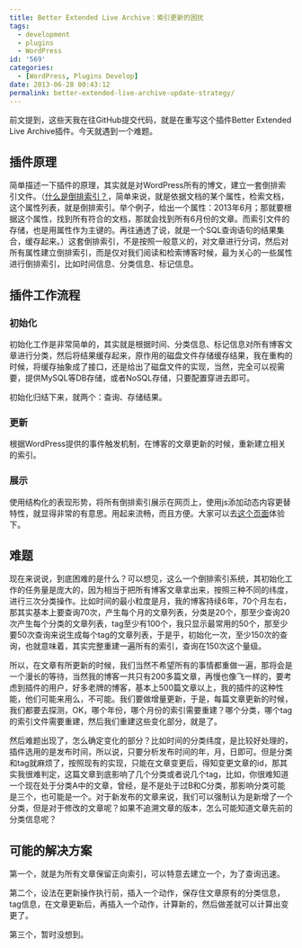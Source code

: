 ```yaml
---
title: Better Extended Live Archive：索引更新的困扰
tags:
  - development
  - plugins
  - WordPress
id: '569'
categories:
  - [WordPress, Plugins Develop]
date: 2013-06-28 00:43:12
permalink: better-extended-live-archive-update-strategy/
---
```


前文提到，这些天我在往GitHub提交代码，就是在重写这个插件Better Extended Live Archive插件。今天就遇到一个难题。
<!-- more -->
## 插件原理

简单描述一下插件的原理，其实就是对WordPress所有的博文，建立一套倒排索引文件。（[什么是倒排索引？](https://en.wikipedia.org/wiki/Inverted_index "维基百科：倒排索引")，简单来说，就是依据文档的某个属性，检索文档，这个属性列表，就是倒排索引。举个例子，给出一个属性：2013年6月；那就要根据这个属性，找到所有符合的文档，那就会找到所有6月份的文章。而索引文件的存储，也是用属性作为主键的。再往通透了说，就是一个SQL查询语句的结果集合，缓存起来。）这套倒排索引，不是按照一般意义的，对文章进行分词，然后对所有属性建立倒排索引，而是仅对我们阅读和检索博客时候，最为关心的一些属性进行倒排索引，比如时间信息、分类信息、标记信息。

## 插件工作流程

### 初始化

初始化工作是非常简单的，其实就是根据时间、分类信息、标记信息对所有博客文章进行分类，然后将结果缓存起来，原作用的磁盘文件存储缓存结果，我在重构的时候，将缓存抽象成了接口，还是给出了磁盘文件的实现，当然，完全可以视需要，提供MySQL等DB存储，或者NoSQL存储，只要配置穿进去即可。

初始化归结下来，就两个：查询、存储结果。

### 更新

根据WordPress提供的事件触发机制，在博客的文章更新的时候，重新建立相关的索引。

### 展示

使用结构化的表现形势，将所有倒排索引展示在网页上，使用js添加动态内容更替特性，就显得非常的有意思。用起来流畅，而且方便。大家可以去[这个页面](http://blog.charlestang.org/archives "Better Extended Live Archive")体验下。

## 难题

现在来说说，到底困难的是什么？可以想见，这么一个倒排索引系统，其初始化工作的任务量是庞大的，因为相当于把所有博客文章拿出来，按照三种不同的纬度，进行三次分类操作。比如时间的最小粒度是月，我的博客持续6年，70个月左右，那其实基本上要查询70次，产生每个月的文章列表，分类是20个，那至少查询20次产生每个分类的文章列表，tag至少有100个，我只显示最常用的50个，那至少要50次查询来说生成每个tag的文章列表，于是乎，初始化一次，至少150次的查询，也就意味着，其实完整重建一遍所有的索引，查询在150次这个量级。

所以，在文章有所更新的时候，我们当然不希望所有的事情都重做一遍，那将会是一个漫长的等待，当然我的博客一共只有200多篇文章，再慢也像飞一样的，要考虑到插件的用户，好多老牌的博客，基本上500篇文章以上，我的插件的这种性能，他们可能来用么，不可能。我们要做增量更新，于是，每篇文章更新的时候，我们都要去探测，OK，哪个年份，哪个月份的索引需要重建？哪个分类，哪个tag的索引文件需要重建，然后我们重建这些变化部分，就是了。

然后难题出现了，怎么确定变化的部分？比如时间的分类纬度，是比较好处理的，插件选用的是发布时间，所以说，只要分析发布时间的年，月，日即可。但是分类和tag就麻烦了，按照现有的实现，只能在文章变更后，得知变更文章的id，那其实我很难判定，这篇文章到底影响了几个分类或者说几个tag，比如，你很难知道一个现在处于分类A中的文章，曾经，是不是处于过B和C分类，那影响分类可能是三个，也可能是一个。对于新发布的文章来说，我们可以强制认为是新增了一个分类，但是对于修改的文章呢？如果不追溯文章的版本，怎么可能知道文章先前的分类信息呢？

## 可能的解决方案

第一个，就是为所有文章保留正向索引，可以特意去建立一个，为了查询迅速。

第二个，设法在更新操作执行前，插入一个动作，保存住文章原有的分类信息，tag信息，在文章更新后，再插入一个动作，计算新的，然后做差就可以计算出变更了。

第三个，暂时没想到。